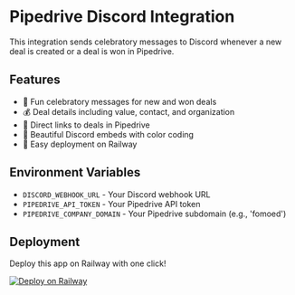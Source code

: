 # Pipedrive Discord Integration

This integration sends celebratory messages to Discord whenever a new deal is created or a deal is won in Pipedrive.

## Features

- 🎉 Fun celebratory messages for new and won deals
- 💰 Deal details including value, contact, and organization
- 🔗 Direct links to deals in Pipedrive
- 🎨 Beautiful Discord embeds with color coding
- 🚀 Easy deployment on Railway

## Environment Variables

- `DISCORD_WEBHOOK_URL` - Your Discord webhook URL
- `PIPEDRIVE_API_TOKEN` - Your Pipedrive API token
- `PIPEDRIVE_COMPANY_DOMAIN` - Your Pipedrive subdomain (e.g., 'fomoed')

## Deployment

Deploy this app on Railway with one click!

[![Deploy on Railway](https://railway.app/button.svg)](https://railway.app/new/template)